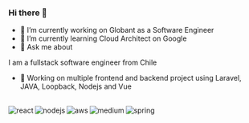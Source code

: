 ### Hi there 👋

<!--
**christian-rojas/christian-rojas** is a ✨ _special_ ✨ repository because its `README.md` (this file) appears on your GitHub profile.


-->
- 🔭 I’m currently working on Globant as a Software Engineer
- 🌱 I’m currently learning Cloud Architect on Google
- 💬 Ask me about

I am a fullstack software engineer from Chile
- 🔭 Working on multiple frontend and backend project using Laravel, JAVA, Loopback, Nodejs and Vue

<br>
<img align="left" alt="react" src="https://img.shields.io/badge/react%20-%2320232a.svg?&style=for-the-badge&logo=react&logoColor=%2361DAFB" />
<img align="left" alt="nodejs" src="https://img.shields.io/badge/node.js%20-%2343853D.svg?&style=for-the-badge&logo=node.js&logoColor=white" />
<img align="left" alt="aws" src="https://img.shields.io/badge/Amazon%20AWS-%23232F3E?logo=amazon-aws&logoColor=white&style=for-the-badge" />
<img align="left" alt="medium" src="https://img.shields.io/badge/postgres-%23316192.svg?&style=for-the-badge&logo=postgresql&logoColor=white" />
<img align="left" alt="spring" src="https://img.shields.io/badge/spring%20-%236DB33F.svg?&style=for-the-badge&logo=spring&logoColor=white" />
<br>
<br>
